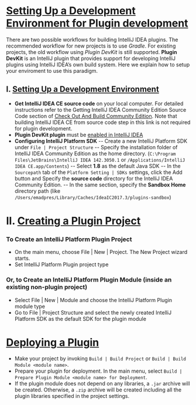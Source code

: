 # [Setting Up a Development Environment for Plugin development](http://www.jetbrains.org/intellij/sdk/docs/basics/getting_started/using_dev_kit.html)
There are two possible workflows for building IntelliJ IDEA plugins. The recommended workflow for new projects is to use *Gradle*. For existing projects, the old workflow using *Plugin DevKit* is still supported.
**Plugin DevKit** is an IntelliJ plugin that provides support for developing IntelliJ plugins using IntelliJ IDEA’s own build system. Here we explain how to setup your enviroment to use this paradigm.

## I. [Setting Up a Development Environment](http://www.jetbrains.org/intellij/sdk/docs/basics/getting_started/setting_up_environment.html)
- **Get IntelliJ IDEA CE source code** on your local computer. For detailed instructions refer to the Getting IntelliJ IDEA Community Edition Source Code section of [Check Out And Build Community Edition](https://github.com/JetBrains/intellij-community/blob/master/README.md). Note that building IntelliJ IDEA CE from source code step in this link is not required for plugin development.
- **Plugin DevKit plugin** must be [enabled in IntelliJ IDEA](https://www.jetbrains.com/help/idea/managing-plugins.html)
- **Configuring IntelliJ Platform SDK**
-- Create a new IntelliJ Platform SDK under `File | Project Structure`
-- Specify the installation folder of IntelliJ IDEA Community Edition as the home directory. (`C:\Program Files\JetBrains\IntelliJ IDEA 142.3050.1` or `/Applications/IntelliJ IDEA CE.app/Contents`)
-- Select **1.8** as the default Java SDK
-- In the `Sourcepath` tab of the `Platform Setting | SDKs` settings, click the Add button and Specify the **source code** directory for the IntelliJ IDEA Community Edition.
-- In the same section, specify the **Sandbox Home** directory path (like `/Users/emadpres/Library/Caches/IdeaIC2017.3/plugins-sandbox`)

# II. [Creating a Plugin Project](http://www.jetbrains.org/intellij/sdk/docs/basics/getting_started/creating_plugin_project.html)
### To Create an IntelliJ Platform Plugin Project
- On the main menu, choose File | New | Project. The New Project wizard starts.
- Set IntelliJ Platform Plugin project type
### Or, to Create an IntelliJ Platform Plugin Module (inside an **existing** non-plugin project)
- Select File | New | Module and choose the IntelliJ Platform Plugin module type
- Go to File | Project Structure and select the newly created IntelliJ Platform SDK as the default SDK for the plugin module


# [Deploying a Plugin](http://www.jetbrains.org/intellij/sdk/docs/basics/getting_started/deploying_plugin.html)
- Make your project by invoking `Build | Build Project` or `Build | Build Module <module name>`.
- Prepare your plugin for deployment. In the main menu, select `Build | Prepare Plugin Module <module name> for Deployment`.
- If the plugin module does not depend on any libraries, a `.jar` archive will be created. Otherwise, a `.zip` archive will be created including all the plugin libraries specified in the project settings.